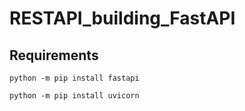 # RESTAPI_building_FastAPI

## Requirements

```
python -m pip install fastapi
```
```
python -m pip install uvicorn
```
